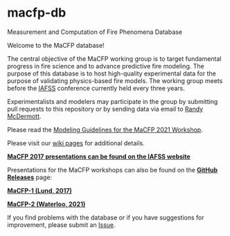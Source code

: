 # macfp-db
Measurement and Computation of Fire Phenomena Database

Welcome to the MaCFP database!

The central objective of the MaCFP working group is to target fundamental progress in fire science and to advance predictive fire modeling.  The purpose of this database is to host high-quality experimental data for the purpose of validating physics-based fire models.  The working group meets before the [IAFSS](http://www.iafss.org/) conference currently held every three years.

Experimentalists and modelers may participate in the group by submitting pull requests to this repository or by sending data via email to [Randy McDermott](mailto:randy.mcdermott@gmail.com).

Please read the [Modeling Guidelines for the MaCFP 2021 Workshop](https://github.com/MaCFP/macfp-db/wiki/MaCFP-2021-Modeling-Guidelines).

Please visit our [wiki pages](https://github.com/MaCFP/macfp-db/wiki) for additional details.

[**MaCFP 2017 presentations can be found on the IAFSS website**](http://www.iafss.org/macfp/3770-2/)

Presentations for the MaCFP workshops can also be found on the [**GitHub Releases**](https://github.com/MaCFP/macfp-db/releases) page:

[**MaCFP-1 (Lund, 2017)**](https://github.com/MaCFP/macfp-db/releases/tag/macfp-1.0)

[**MaCFP-2 (Waterloo, 2021)**](https://github.com/MaCFP/macfp-db/releases/tag/macfp-2.0)

If you find problems with the database or if you have suggestions for improvement, please submit an [Issue](https://github.com/MaCFP/macfp-db/issues).


